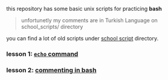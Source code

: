 this repository has some basic unix scripts for practicing **bash**

> unfortunetly my comments are in Turkish Language on school_scripts/ directory

you can find a lot of old scripts under [school script](school_scripts/) directory.

### lesson 1: [`echo` command](bash_tut/lesson1.md)

### lesson 2: [commenting in bash](bash_tut/lesson2.md)